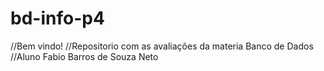 # bd-info-p4
//Bem vindo!
//Repositorio com as avaliações da materia Banco de Dados
//Aluno Fabio Barros de Souza Neto

